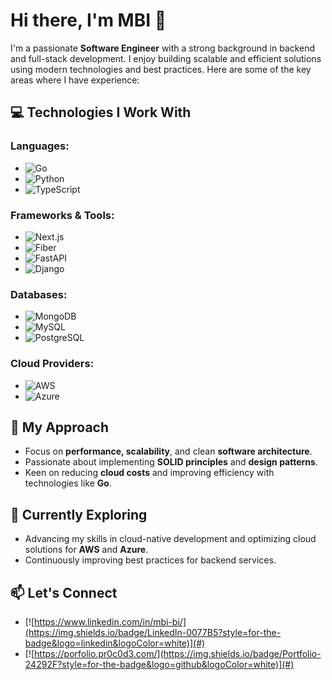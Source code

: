 # Hi there, I'm MBI 👋

I'm a passionate **Software Engineer** with a strong background in backend and full-stack development. I enjoy building scalable and efficient solutions using modern technologies and best practices. Here are some of the key areas where I have experience:

## 💻 Technologies I Work With

### Languages:
- ![Go](https://img.shields.io/badge/Go-00ADD8?style=for-the-badge&logo=go&logoColor=white)
- ![Python](https://img.shields.io/badge/Python-3776AB?style=for-the-badge&logo=python&logoColor=white)
- ![TypeScript](https://img.shields.io/badge/TypeScript-3178C6?style=for-the-badge&logo=typescript&logoColor=white)

### Frameworks & Tools:
- ![Next.js](https://img.shields.io/badge/Next.js-000000?style=for-the-badge&logo=next.js&logoColor=white)
- ![Fiber](https://img.shields.io/badge/Fiber-00ADD8?style=for-the-badge&logo=fiber&logoColor=white)
- ![FastAPI](https://img.shields.io/badge/FastAPI-009688?style=for-the-badge&logo=fastapi&logoColor=white)
- ![Django](https://img.shields.io/badge/Django-092E20?style=for-the-badge&logo=django&logoColor=white)

### Databases:
- ![MongoDB](https://img.shields.io/badge/MongoDB-4EA94B?style=for-the-badge&logo=mongodb&logoColor=white)
- ![MySQL](https://img.shields.io/badge/MySQL-4479A1?style=for-the-badge&logo=mysql&logoColor=white)
- ![PostgreSQL](https://img.shields.io/badge/PostgreSQL-316192?style=for-the-badge&logo=postgresql&logoColor=white)

### Cloud Providers:
- ![AWS](https://img.shields.io/badge/AWS-232F3E?style=for-the-badge&logo=amazon-aws&logoColor=white)
- ![Azure](https://img.shields.io/badge/Azure-0078D4?style=for-the-badge&logo=microsoft-azure&logoColor=white)

## 🚀 My Approach
- Focus on **performance, scalability**, and clean **software architecture**.
- Passionate about implementing **SOLID principles** and **design patterns**.
- Keen on reducing **cloud costs** and improving efficiency with technologies like **Go**.

## 🌱 Currently Exploring
- Advancing my skills in cloud-native development and optimizing cloud solutions for **AWS** and **Azure**.
- Continuously improving best practices for backend services.

## 📫 Let's Connect
- [![https://www.linkedin.com/in/mbi-bi/](https://img.shields.io/badge/LinkedIn-0077B5?style=for-the-badge&logo=linkedin&logoColor=white)](#)
- [![https://porfolio.pr0c0d3.com/](https://img.shields.io/badge/Portfolio-24292F?style=for-the-badge&logo=github&logoColor=white)](#)

